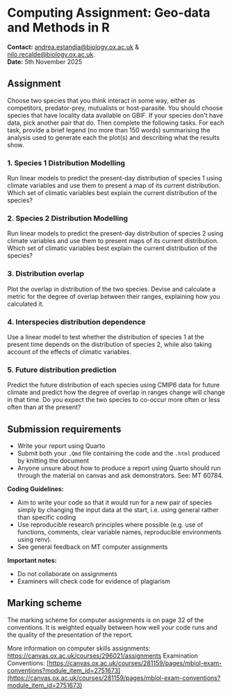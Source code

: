 
# Computing Assignment: Geo-data and Methods in R

**Contact:** 
andrea.estandia@biology.ox.ac.uk & nilo.recalde@biology.ox.ac.uk.
<br>**Date:** 5th November 2025

## Assignment

Choose two species that you think interact in some way, either as competitors, predator-prey, mutualists or host-parasite. You should choose species that have locality data available on GBIF. If your species don't have data, pick another pair that do. Then complete the following tasks. For each task, provide a brief legend (no more than 150 words) summarising the analysis used to generate each the plot(s) and describing what the results show.

### 1. Species 1 Distribution Modelling
Run linear models to predict the present-day distribution of species 1 using climate variables and use them to present a map of its current distribution. Which set of climatic variables best explain the current distribution of the species?

### 2. Species 2 Distribution Modelling
Run linear models to predict the present-day distribution of species 2 using climate variables and use them to present maps of its current distribution. Which set of climatic variables best explain the current distribution of the species?

### 3. Distribution overlap
Plot the overlap in distribution of the two species. Devise and calculate a metric for the degree of overlap between their ranges, explaining how you calculated it.

### 4. Interspecies distribution dependence
Use a linear model to test whether the distribution of species 1 at the present time depends on the distribution of species 2, while also taking account of the effects of climatic variables.

### 5. Future distribution prediction
Predict the future distribution of each species using CMIP6 data for future climate and predict how the degree of overlap in ranges change will change in that time. Do you expect the two species to co-occur more often or less often than at the present?

## Submission requirements

- Write your report using Quarto
- Submit both your `.Qmd` file containing the code and the `.html` produced by knitting the document
- Anyone unsure about how to produce a report using Quarto should run through the material on canvas and ask demonstrators. See: MT 60784.

**Coding Guidelines:**
- Aim to write your code so that it would run for a new pair of species simply by changing the input data at the start, i.e. using general rather than specific coding
- Use reproducible research principles where possible (e.g. use of functions, comments, clear variable names, reproducible environments using renv).
- See general feedback on MT computer assignments

**Important notes:**
- Do not collaborate on assignments
- Examiners will check code for evidence of plagiarism

## Marking scheme

The marking scheme for computer assignments is on page 32 of the conventions. It is weighted equally between how well your code runs and the quality of the presentation of the report.

More information on computer skills assignments: https://canvas.ox.ac.uk/courses/296021/assignments
Examination Conventions: [https://canvas.ox.ac.uk/courses/281159/pages/mbiol-exam-conventions?module_item_id=2751673](https://canvas.ox.ac.uk/courses/281159/pages/mbiol-exam-conventions?module_item_id=2751673)